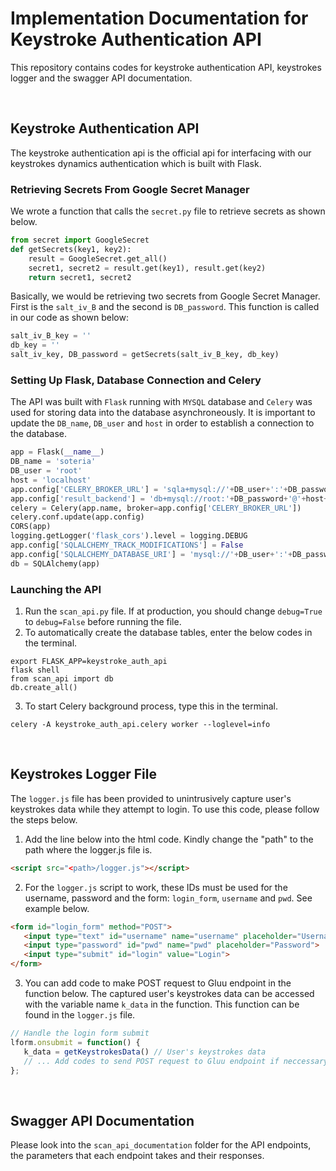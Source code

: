 # Implementation Documentation for Keystroke Authentication API
This repository contains codes for keystroke authentication API, keystrokes logger and the swagger API documentation.

<br>
<h2><strong> Keystroke Authentication API</strong></h2>
The keystroke authentication api is the official api for interfacing with our keystrokes dynamics authentication which is built with Flask.
<h3><Strong>Retrieving Secrets From Google Secret Manager</strong></h3>

We wrote a function that calls the `secret.py` file to retrieve secrets as shown below.
<!-- Secrets are retrieved from the Google Secret Manager using the secret.py file through our function below. -->

```python
from secret import GoogleSecret
def getSecrets(key1, key2):
    result = GoogleSecret.get_all()
    secret1, secret2 = result.get(key1), result.get(key2)
    return secret1, secret2
```

Basically, we would be retrieving two secrets from Google Secret Manager. First is the `salt_iv_B` and the second is `DB_password`. This function is called in our code as shown below:

```python
salt_iv_B_key = ''
db_key = ''
salt_iv_key, DB_password = getSecrets(salt_iv_B_key, db_key)
```

<h3><Strong>Setting Up Flask, Database Connection and Celery</strong></h3>

The API was built with `Flask` running with `MYSQL` database and `Celery` was used for storing data into the database asynchroneously. It is important to update the `DB_name`, `DB_user` and `host` in order to establish a connection to the database.

```python
app = Flask(__name__)
DB_name = 'soteria'
DB_user = 'root'
host = 'localhost'
app.config['CELERY_BROKER_URL'] = 'sqla+mysql://'+DB_user+':'+DB_password+'@'+host+'/'+DB_name
app.config['result_backend'] = 'db+mysql://root:'+DB_password+'@'+host+'/'+DB_name
celery = Celery(app.name, broker=app.config['CELERY_BROKER_URL'])
celery.conf.update(app.config)
CORS(app)
logging.getLogger('flask_cors').level = logging.DEBUG
app.config['SQLALCHEMY_TRACK_MODIFICATIONS'] = False
app.config['SQLALCHEMY_DATABASE_URI'] = 'mysql://'+DB_user+':'+DB_password+'@'+host+'/'+DB_name
db = SQLAlchemy(app)
```

<h3><Strong>Launching the API</strong></h3>

1. Run the `scan_api.py` file. If at production, you should change `debug=True` to `debug=False` before running the file.
2. To automatically create the database tables, enter the below codes in the terminal.
```
export FLASK_APP=keystroke_auth_api
flask shell
from scan_api import db
db.create_all()
```
3. To start Celery background process, type this in the terminal.
```
celery -A keystroke_auth_api.celery worker --loglevel=info
```

<br>
<h2><strong> Keystrokes Logger File</strong></h2>

The `logger.js` file has been provided to unintrusively capture user's keystrokes data while they attempt to login. To use this code, please follow the steps below.

1. Add the line below into the html code. Kindly change the "path" to the path where the logger.js file is.

```html
<script src="<path>/logger.js"></script>
```

2. For the `logger.js` script to work, these IDs must be used for the username, password and the form: `login_form`, `username` and `pwd`. See example below.

 ```html
<form id="login_form" method="POST">
    <input type="text" id="username" name="username" placeholder="Username">
    <input type="password" id="pwd" name="pwd" placeholder="Password">
    <input type="submit" id="login" value="Login">
</form>
 ```

 3. You can add code to make POST request to Gluu endpoint in the function below. The captured user's keystrokes data can be accessed with the variable name `k_data` in the function. This function can be found in the `logger.js` file. 

 ```javascript
 // Handle the login form submit
lform.onsubmit = function() {
    k_data = getKeystrokesData() // User's keystrokes data
    // ... Add codes to send POST request to Gluu endpoint if neccessary
};
```
<br>

<h2><strong> Swagger API Documentation</strong></h2>

Please look into the `scan_api_documentation` folder for the API endpoints, the parameters that each endpoint takes and their responses.


